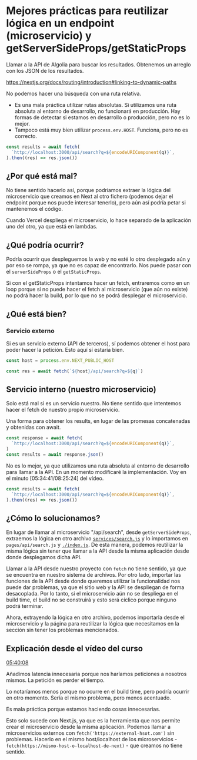 # Mejores prácticas para reutilizar lógica en un endpoint (microservicio) y getServerSideProps/getStaticProps

Llamar a la API de Algolia para buscar los resultados. Obtenemos un arreglo con
los JSON de los resultados.

https://nextjs.org/docs/routing/introduction#linking-to-dynamic-paths

No podemos hacer una búsqueda con una ruta relativa.

- Es una mala práctica utilizar rutas absolutas. Si utilizamos una ruta absoluta
  al entorno de desarrollo, no funcionará en producción. Hay formas de detectar
  si estamos en desarrollo o producción, pero no es lo mejor.
- Tampoco está muy bien utilizar `process.env.HOST`. Funciona, pero no es
  correcto.

```js
const results = await fetch(
  `http://localhost:3000/api/search?q=${encodeURIComponent(q)}`,
).then((res) => res.json())
```

## ¿Por qué está mal?

No tiene sentido hacerlo así, porque podríamos extraer la lógica del
microservicio que creamos en Next al otro fichero (podemos dejar el endpoint
porque nos puede interesar tenerlo), pero aún así podría petar si mantenemos el
código.

Cuando Vercel despliega el microservicio, lo hace separado de la aplicación uno
del otro, ya que está en lambdas.

## ¿Qué podría ocurrir?

Podría ocurrir que despleguemos la web y no esté lo otro desplegado aún y por
eso se rompa, ya que no es capaz de encontrarlo. Nos puede pasar con el
`serverSideProps` o el `getStaticProps`.

Si con el getStaticProps intentamos hacer un fetch, entraremos como en un loop
porque si no puede hacer el fetch al microservicio (que aún no existe) no podrá
hacer la build, por lo que no se podrá desplegar el microservicio.

## ¿Qué está bien?

### Servicio externo

Si es un servicio externo (API de terceros), sí podemos obtener el host para
poder hacer la petición. Esto aquí sí estaría bien.

```js
const host = process.env.NEXT_PUBLIC_HOST

const res = await fetch(`${host}/api/search?q=${q}`)
```

## Servicio interno (nuestro microservicio)

Solo está mal si es un servicio nuestro. No tiene sentido que intentemos hacer
el fetch de nuestro propio microservicio.

Una forma para obtener los results, en lugar de las promesas concatenadas y
obtenidas con await.

```js
const response = await fetch(
  `http://localhost:3000/api/search?q=${encodeURIComponent(q)}`,
)
const results = await response.json()
```

No es lo mejor, ya que utilizamos una ruta absoluta al entorno de desarrollo
para llamar a la API. En un momento modificaré la implementación. Voy en el
minuto [05:34:41/08:25:24] del vídeo.

```js
const results = await fetch(
  `http://localhost:3000/api/search?q=${encodeURIComponent(q)}`,
).then((res) => res.json())
```

## ¿Cómo lo solucionamos?

En lugar de llamar al microservicio "/api/search", desde `getServerSideProps`,
extraemos la lógica en otro archivo
[`services/search.js`](./../../services/search.js) y lo importamos en
`pages/api/search.js` y [`./index.js`](index.js). De esta manera, podemos
reutilizar la misma lógica sin tener que llamar a la API desde la misma
aplicación desde donde desplegamos dicha API.

Llamar a la API desde nuestro proyecto con `fetch` no tiene sentido, ya que se
encuentra en nuestro sistema de archivos. Por otro lado, importar las funciones
de la API desde donde queremos utilizar la funcionalidad nos puede dar
problemas, ya que el sitio web y la API se despliegan de forma desacoplada. Por
lo tanto, si el microservicio aún no se despliega en el build time, el build no
se construirá y esto será cíclico porque ninguno podrá terminar.

Ahora, extrayendo la lógica en otro archivo, podemos importarla desde el
microservicio y la página para reutilizar la lógica que necesitamos en la
sección sin tener los problemas mencionados.

## Explicación desde el vídeo del curso

[05:40:08](https://youtu.be/pFT8wD2uRSE?t=20408)

Añadimos latencia innecesaria porque nos haríamos peticiones a nosotros mismos.
La petición es perder el tiempo.

Lo notaríamos menos porque no ocurre en el build time, pero podría ocurrir en
otro momento. Sería el mismo problema, pero menos acentuado.

Es mala práctica porque estamos haciendo cosas innecesarias.

Esto solo sucede con Next.js, ya que es la herramienta que nos permite crear el
microservicio desde la misma aplicación. Podemos llamar a microservicios
externos con `fetch('https://external-hsot.com')` sin problemas. Hacerlo en el
mismo host/localhost de los microservicios -
`fetch(https://mismo-host-o-localhost-de-next)` - que creamos no tiene sentido.
